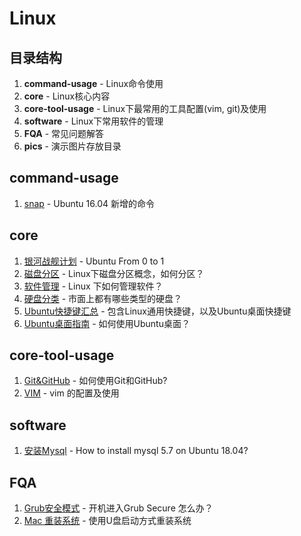 # Linux

## 目录结构
1. **command-usage** - Linux命令使用
2. **core** - Linux核心内容
3. **core-tool-usage** - Linux下最常用的工具配置(vim, git)及使用
4. **software** - Linux下常用软件的管理
5. **FQA** - 常见问题解答
6. **pics** - 演示图片存放目录

## command-usage
1. [snap](command-usage/command-snap.md) - Ubuntu 16.04 新增的命令

## core
1. [银河战舰计划](core/diary-install-Ubuntu.md) - Ubuntu From 0 to 1
2. [磁盘分区](core/linux-disk.md) - Linux下磁盘分区概念，如何分区？
3. [软件管理](core/software-manage.md) - Linux 下如何管理软件？
4. [硬盘分类](core/disk-type.md) - 市面上都有哪些类型的硬盘？
5. [Ubuntu快捷键汇总](core/shortcut.md) - 包含Linux通用快捷键，以及Ubuntu桌面快捷键
6. [Ubuntu桌面指南](core/ubuntu_manual.md) - 如何使用Ubuntu桌面？

## core-tool-usage
1. [Git&GitHub](core-tool-usage/git-github.md) - 如何使用Git和GitHub?
2. [VIM](core-tool-usage/vim_config.md) - vim 的配置及使用
## software
1. [安装Mysql](software/mysql_install.md) - How to install mysql 5.7 on Ubuntu 18.04?
## FQA
1. [Grub安全模式](FQA/grub_fix.md) - 开机进入Grub Secure 怎么办？
2. [Mac 重装系统](FQA/reinstall_mac_os.md) - 使用U盘启动方式重装系统


